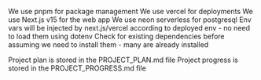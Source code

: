 We use pnpm for package management
We use vercel for deployments
We use Next.js v15 for the web app
We use neon serverless for postgresql
Env vars will be injected by next.js/vercel according to deployed env - no need to load them using dotenv
Check for existing dependencies before assuming we need to install them - many are already installed

Project plan is stored in the PROJECT_PLAN.md file
Project progress is stored in the PROJECT_PROGRESS.md file